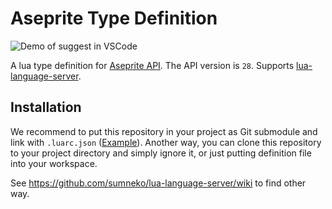 # Aseprite Type Definition

![Demo of suggest in VSCode](https://gyazo.com/2a91bc263590356d218dbeae3209cfb8.gif)

A lua type definition for [Aseprite API](https://www.aseprite.org/api/). The API version is `28`. Supports [lua-language-server](https://github.com/sumneko/lua-language-server).

## Installation

We recommend to put this repository in your project as Git submodule and link with `.luarc.json` ([Example](https://github.com/Tsukina-7mochi/aseprite-scripts)). Another way, you can clone this repository to your project directory and simply ignore it, or just putting definition file into your workspace.

See https://github.com/sumneko/lua-language-server/wiki to find other way.
